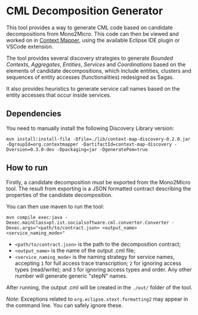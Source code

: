 # CML Decomposition Generator

This tool provides a way to generate CML code based on candidate decompositions from Mono2Micro. This code can then be viewed and worked on in [Context Mapper](https://contextmapper.org), using the available Eclipse IDE plugin or VSCode extension.

The tool provides several discovery strategies to generate *Bounded Contexts*, *Aggregates*, *Entities*, *Services* and *Coordinations* based on the elements of candidate decompositions, which include entities, clusters and sequences of entity accesses (functionalities) redesigned as Sagas.

It also provides heuristics to generate service call names based on the entity accesses that occur inside services.

## Dependencies

You need to manually install the following Discovery Library version:

`mvn install:install-file
   -Dfile=./lib/context-map-discovery-0.2.0.jar
   -DgroupId=org.contextmapper
   -DartifactId=context-map-discovery
   -Dversion=0.3.0-dev
   -Dpackaging=jar
   -DgeneratePom=true`

## How to run

Firstly, a candidate decomposition must be exported from the Mono2Micro tool.
The result from exporting is a JSON formatted contract describing the properties of the candidate decomposition.

You can then use maven to run the tool:

`mvn compile exec:java -Dexec.mainClass=pt.ist.socialsoftware.cml.converter.Converter -Dexec.args="<path/to/contract.json> <output_name> <service_naming_mode>"`

- `<path/to/contract.json>` is the path to the decomposition contract;
- `<output_name>` is the name of the output .cml file;
- `<service_naming_mode>` is the naming strategy for service names, accepting `1` for full access trace transcription; `2` for ignoring access types (read/write); and `3` for ignoring access types and order. Any other number will generate generic "stepN" names.

After running, the output .cml will be created in the `./out/` folder of the tool.

*Note*: Exceptions related to `org.eclipse.xtext.formatting2` may appear in the command line. You can safely ignore these.
